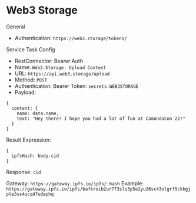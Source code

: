 # Web3 Storage

General

- Authentication: `https://web3.storage/tokens/`

Service Task Config

- RestConnector: Bearer Auth
- Name: `Web3.Storage: Upload Content`
- URL: `https://api.web3.storage/upload`
- Method: `POST`
- Authentication: Bearer Token: `secrets.WEB3STORAGE`
- Payload:

```
{
  content: {
    name: data.name,
    text: "Hey there! I hope you had a lot of fun at CamundaCon 22!"
  }
}
```

Result Expression:

```
{
  ipfsHash: body.cid
}
```

Response: `cid`

Gateway: `https://gateway.ipfs.io/ipfs/:hash`
Example: `https://gateway.ipfs.io/ipfs/bafkreib2ur773sls3p5e2yu26sc43olgrf5ckkgjple3ss4ucq47udephq`

